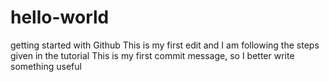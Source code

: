 # hello-world
getting started with Github
This is my first edit and I am following the steps given in the tutorial
This is my first commit message, so I better write something useful
